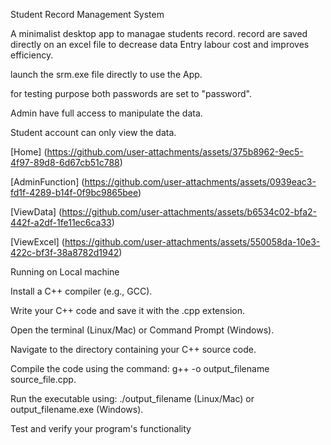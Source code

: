 Student Record Management System

A minimalist desktop app to managae students record. record are saved directly on an excel file to decrease data Entry labour cost and improves efficiency.

launch the srm.exe file directly to use the App.

for testing purpose both passwords are set to "password".

Admin have full access to manipulate the data.

Student account can only view the data.

[Home]
(https://github.com/user-attachments/assets/375b8962-9ec5-4f97-89d8-6d67cb51c788)


[AdminFunction]
(https://github.com/user-attachments/assets/0939eac3-fd1f-4289-b14f-0f9bc9865bee)

[ViewData]
(https://github.com/user-attachments/assets/b6534c02-bfa2-442f-a2df-1fe11ec6ca33)




[ViewExcel]
(https://github.com/user-attachments/assets/550058da-10e3-422c-bf3f-38a8782d1942)














Running on Local machine

Install a C++ compiler (e.g., GCC).

Write your C++ code and save it with the .cpp extension.

Open the terminal (Linux/Mac) or Command Prompt (Windows).

Navigate to the directory containing your C++ source code.

Compile the code using the command: g++ -o output_filename source_file.cpp.

Run the executable using: ./output_filename (Linux/Mac) or output_filename.exe (Windows).

Test and verify your program's functionality










